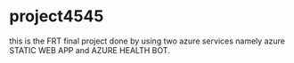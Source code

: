 # project4545
this is the FRT final project done by using two azure services namely azure STATIC WEB APP and AZURE HEALTH BOT.
